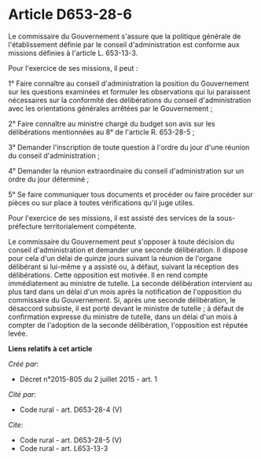 # Article D653-28-6

Le commissaire du Gouvernement s'assure que la politique générale de l'établissement définie par le conseil d'administration
est conforme aux missions définies à l'article L. 653-13-3. 

Pour l'exercice de ses missions, il peut : 

1° Faire connaître au conseil d'administration la position du Gouvernement sur les questions examinées et formuler les
observations qui lui paraissent nécessaires sur la conformité des délibérations du conseil d'administration avec les
orientations générales arrêtées par le Gouvernement ; 

2° Faire connaître au ministre chargé du budget son avis sur les délibérations mentionnées au 8° de l'article R. 653-28-5 ; 

3° Demander l'inscription de toute question à l'ordre du jour d'une réunion du conseil d'administration ; 

4° Demander la réunion extraordinaire du conseil d'administration sur un ordre du jour déterminé ; 

5° Se faire communiquer tous documents et procéder ou faire procéder sur pièces ou sur place à toutes vérifications qu'il
juge utiles. 

Pour l'exercice de ses missions, il est assisté des services de la sous-préfecture territorialement compétente. 

Le commissaire du Gouvernement peut s'opposer à toute décision du conseil d'administration et demander une seconde
délibération. Il dispose pour cela d'un délai de quinze jours suivant la réunion de l'organe délibérant si lui-même y a
assisté ou, à défaut, suivant la réception des délibérations. Cette opposition est motivée. Il en rend compte immédiatement
au ministre de tutelle. La seconde délibération intervient au plus tard dans un délai d'un mois après la notification de
l'opposition du commissaire du Gouvernement. Si, après une seconde délibération, le désaccord subsiste, il est porté devant
le ministre de tutelle ; à défaut de confirmation expresse du ministre de tutelle, dans un délai d'un mois à compter de
l'adoption de la seconde délibération, l'opposition est réputée levée.

**Liens relatifs à cet article**

_Créé par_:

  - Décret n°2015-805 du 2 juillet 2015 - art. 1

_Cité par_:

  - Code rural - art. D653-28-4 (V)

_Cite_:

  - Code rural - art. D653-28-5 (V)
  - Code rural - art. L653-13-3
